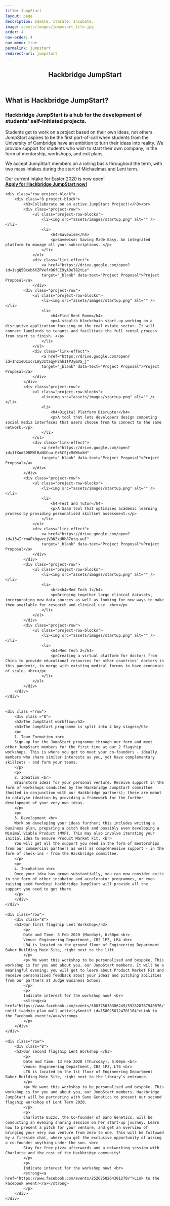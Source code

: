 ```yaml
---
title: JumpStart
layout: page
description: Ideate. Iterate. Incubate.
image: assets/images/jumpstart_tile.jpg
order: 4
nav-order: 4
nav-menu: true
permalink: jumpstart
redirect-url: jumpstart
---
```


<!-- Main -->
<div id="main" class="alt"></div>

<!-- One -->
<section id="one">
<div class="inner">
    <header class="major">
        <h1>Hackbridge JumpStart</h1>
    </header>
    <h2>What is Hackbridge JumpStart?</h2>
    <h3>Hackbridge JumpStart is a hub for the development of students’ self-initiated projects. </h3> 
    <div class="row"> 
        <div class="8">
            <p>
            Students get to work on a project based on their own ideas, not others. JumpStart aspires to be the first port-of-call when students from the University of Cambridge have an ambition to turn their ideas into reality. We provide support for students who wish to start their own company, in the form of mentorship, workshops, and exit plans.
            </p>
            <p>
            We accept JumpStart members on a rolling basis throughout the term, with two mass intakes during the start of Michaelmas and Lent term.
            </p>
            <p>
            Our current intake for Easter 2020 is now open! <br>
            <strong><a href="https://docs.google.com/forms/d/e/1FAIpQLSeQzkVzzJKhpiKqEG1I1GLzEURRvslXPIBgkDJhlXv3bZ06Ow/viewform">Apply for Hackbridge JumpStart now!</a></strong>
            </p>
        </div>
    </div>

    <div class="row project-block">
        <div class="8 project-block">
            <h3>Collaborate on an active JumpStart Project!</h3><br>
 			<div class="project-row">
                <ul class="project-row-blocks">
                    <li><img src="assets/images/startup.png" alt="" /></li>
                    <li>
                        <h4>Savewise</h4>
                        <p>Savewise: Saving Made Easy. An integrated platform to manage all your subscriptions. </p>
                    </li>
                </ul>
                <div class="link-effect">
                    <a href="https://drive.google.com/open?id=1sgQ5Bceb6KZPVefrD6fCI9yADeT82tLe"
                    target="_blank" data-text="Project Proposal">Project Proposal</a>
                </div>
 			<div class="project-row">
                <ul class="project-row-blocks">
                    <li><img src="assets/images/startup.png" alt="" /></li>
                    <li>
                        <h4>Find Rent Room</h4>
                        <p>A stealth blockchain start-up working on a disruptive application focusing on the real estate sector. It will connect landlords to tenants and facilitate the full rental process from start to finish. </p>
                    </li>
                </ul>
                <div class="link-effect">
                    <a href="https://drive.google.com/open?id=1hzxeU1xc7LWyJItaqyP2hhITPJymVS_j"
                    target="_blank" data-text="Project Proposal">Project Proposal</a>
                </div>
            </div>     
 			<div class="project-row">
                <ul class="project-row-blocks">
                    <li><img src="assets/images/startup.png" alt="" /></li>
                    <li>
                        <h4>Digital Platform Disruptor</h4>
                        <p>A tool that lets developers design competing social media interfaces that users choose from to connect to the same network.</p>
                    </li>
                </ul>
                <div class="link-effect">
                    <a href="https://drive.google.com/open?id=1fXudSDRBWlRaNXCuu-Er5CSjxMdWkukH"
                    target="_blank" data-text="Project Proposal">Project Proposal</a>
                </div>
            </div>     
 			<div class="project-row">
                <ul class="project-row-blocks">
                    <li><img src="assets/images/startup.png" alt="" /></li>
                    <li>
                        <h4>Test and Tutor</h4>
                        <p>A SaaS tool that optimises academic learning process by providing personalised skillset assessment.</p>
                    </li>
                </ul>
                <div class="link-effect">
                    <a href="https://drive.google.com/open?id=13wIrrmWPk0gwvcjVDNZxURb87utq-wuI"
                    target="_blank" data-text="Project Proposal">Project Proposal</a>
                </div>
            </div> 
            <div class="project-row">
                <ul class="project-row-blocks">
                    <li><img src="assets/images/startup.png" alt="" /></li>
                    <li>
                        <br><h4>Med Tech 1</h4>
                        <p>Bringing together large clinical datasets, incorporating new data sources as well as looking for new ways to make them available for research and clinical use. <br></p>
                    </li>
                </ul>
            </div> 
            <div class="project-row">
                <ul class="project-row-blocks">
                    <li><img src="assets/images/startup.png" alt="" /></li>
                    <li>
                        <h4>Med Tech 2</h4>
                        <p>Creating a virtual platform for doctors from China to provide educational resources for other countries’ doctors in this pandemic, to merge with existing medical forums to have economies of scale. <br></p>
                    </li>
                </ul>
            </div> 
        </div>
    </div>


    <div class ="row">
        <div class ="8">
        <h2>The JumpStart workflow</h2>
        <h3>The JumpStart programme is split into 4 key stages</h3>
        <p>
        1. Team Formation <br>
        Sign-up for the JumpStart programme through our form and meet other JumpStart members for the first time at our 2 flagship workshops. This is where you get to meet your co-founders - ideally members who share similar interests as you, yet have complementary skillsets - and form your teams.
        </p>
        <p>
        2. Ideation <br>
        Brainstorm ideas for your personal venture. Receive support in the form of workshops conducted by the Hackbridge JumpStart committee (hosted in conjunction with our Hackbridge partners); these are meant to catalyse ideation by providing a framework for the further development of your very own ideas.
        </p>
        <p>
        3. Development <br>
        Work on developing your ideas further; this includes writing a business plan, preparing a pitch deck and possibly even developing a Minimal Viable Product (MVP). This may also involve iterating your initial idea to ensure Product Market Fit. <br>
        You will get all the support you need in the form of mentorships from our commercial partners as well as comprehensive support - in the form of check-ins - from the Hackbridge committee.
        </p>
        <p>
        4. Incubation <br>
        Once your idea has grown substantially, you can now consider exits in the form of other incubator and accelerator programmes, or even raising seed funding! Hackbridge JumpStart will provide all the support you need to get there.
        </p>
        </div>
    </div>

    <div class="row">
        <div class="8">
        <h3>Our first flagship Lent Workshop</h3>
            <p>
            Date and Time: 3 Feb 2020 (Monday), 6:30pm <br>
            Venue: Engineering Department, CB2 1PZ, LR4 <br>
            LR4 is located on the ground floor of Engineering Department Baker Building Main Site, right next to the lift.
            </p>
            <p> We want this workshop to be personalised and bespoke. This workshop is for you and about you, our JumpStart members. It will be a meaningful evening; you will get to learn about Product Market Fit and receive personalised feedback about your ideas and pitching abilities from our partners at Judge Business School
            </p>
            <p>
            Indicate interest for the workshop now! <br>
            <strong><a href="https://www.facebook.com/events/588375038386249/592828767940876/?notif_t=admin_plan_mall_activity&notif_id=1580258124701104">Link to the Facebook event!</a></strong>
            </p>
        </div>
    </div>

    <div class="row">
        <div class="8">
        <h3>Our second flagship Lent Workshop </h3>
            <p>
            Date and Time: 13 Feb 2020 (Thursday), 5:00pm <br>
            Venue: Engineering Department, CB2 1PZ, LT6 <br>
            LT6 is located on the 1st floor of Engineering Department Baker Building Main Site, right next to the library's entrance.
            </p>
            <p> We want this workshop to be personalised and bespoke. This workshop is for you and about you, our JumpStart members. Hackbridge JumpStart will be partnering with Sano Genetics to present our second flagship workshop of Lent Term 2020.
            </p>
            <p>
            Charlotte Guzzo, the Co-founder of Sano Genetics, will be conducting an evening sharing session on her start-up journey. Learn how to present a pitch for your venture, and get an overview of bringing your very own venture from zero to one. This will be followed by a fireside chat, where you get the exclusive opportunity of asking a co-founder anything under the sun. <br>
            Stay for free pizza afterwards and a networking session with Charlotte and the rest of the Hackbridge community!
            </p>
            <p>
            Indicate interest for the workshop now! <br>
            <strong><a href="https://www.facebook.com/events/2526250264301270/">Link to the Facebook event!</a></strong>
            </p>
        </div>
    </div>
</div>
